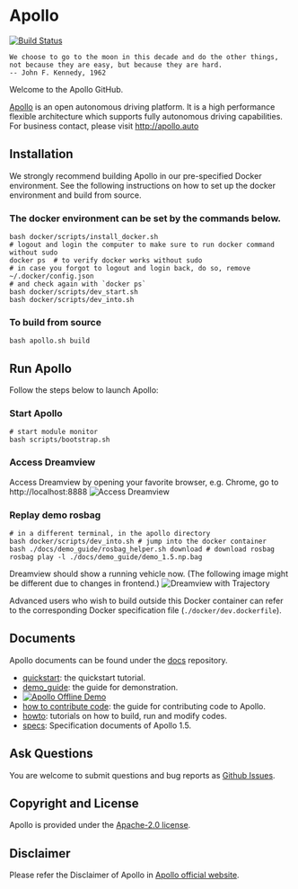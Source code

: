 # Apollo

[![Build Status](https://travis-ci.org/ApolloAuto/apollo.svg?branch=master)](https://travis-ci.org/ApolloAuto/apollo)

```
We choose to go to the moon in this decade and do the other things,
not because they are easy, but because they are hard.
-- John F. Kennedy, 1962
```

Welcome to the Apollo GitHub.

[Apollo](http://apollo.auto) is an open autonomous driving platform. It is a high performance flexible architecture which supports fully autonomous driving capabilities.
For business contact, please visit http://apollo.auto


## Installation

We strongly recommend building Apollo in our pre-specified Docker environment.
See the following instructions on how to set up the docker environment and build from source.

### The docker environment can be set by the commands below.

```
bash docker/scripts/install_docker.sh
# logout and login the computer to make sure to run docker command without sudo
docker ps  # to verify docker works without sudo
# in case you forgot to logout and login back, do so, remove ~/.docker/config.json
# and check again with `docker ps`
bash docker/scripts/dev_start.sh
bash docker/scripts/dev_into.sh
```
### To build from source

```
bash apollo.sh build
```

## Run Apollo
Follow the steps below to launch Apollo:
### Start Apollo
```
# start module monitor
bash scripts/bootstrap.sh
```
### Access Dreamview
Access Dreamview by opening your favorite browser, e.g. Chrome, go to http://localhost:8888
![Access Dreamview](https://github.com/ApolloAuto/apollo/blob/master/docs/demo_guide/images/apollo_bootstrap_screen.png)


### Replay demo rosbag
```
# in a different terminal, in the apollo directory
bash docker/scripts/dev_into.sh # jump into the docker container
bash ./docs/demo_guide/rosbag_helper.sh download # download rosbag
rosbag play -l ./docs/demo_guide/demo_1.5.np.bag
```

Dreamview should show a running vehicle now. (The following image might be different due to changes in frontend.)
![Dreamview with Trajectory](https://github.com/ApolloAuto/apollo/blob/master/docs/demo_guide/images/dv_trajectory_1.5.png)

Advanced users who wish to build outside this Docker container can refer
to the corresponding Docker specification file (`./docker/dev.dockerfile`).

## Documents
Apollo documents can be found under the [docs](https://github.com/ApolloAuto/apollo/blob/master/docs/) repository.
   * [quickstart](https://github.com/ApolloAuto/apollo/blob/master/docs/quickstart/): the quickstart tutorial.
   * [demo_guide](https://github.com/ApolloAuto/apollo/blob/master/docs/demo_guide/): the guide for demonstration.
   * [![Apollo Offline Demo](https://img.youtube.com/vi/Q4BawiLWl8c/0.jpg)](https://www.youtube.com/watch?v=Q4BawiLWl8c)
   * [how to contribute code](https://github.com/ApolloAuto/apollo/blob/master/CONTRIBUTING.md): the guide for contributing code to Apollo.
   * [howto](https://github.com/ApolloAuto/apollo/blob/master/docs/howto/): tutorials on how to build, run and modify codes.
   * [specs](https://github.com/ApolloAuto/apollo/blob/master/docs/specs/): Specification documents of Apollo 1.5.

## Ask Questions

You are welcome to submit questions and bug reports as [Github Issues](https://github.com/ApolloAuto/apollo/issues).

## Copyright and License
Apollo is provided under the [Apache-2.0 license](LICENSE).

## Disclaimer
Please refer the Disclaimer of Apollo in [Apollo official website](http://apollo.auto/docs/disclaimer.html).
